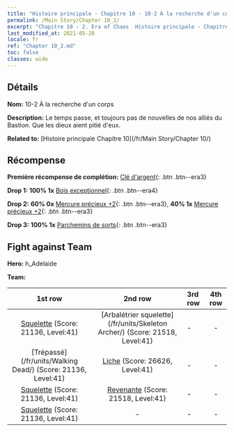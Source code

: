 ```yaml
---
title: "Histoire principale - Chapitre 10 - 10-2 À la recherche d'un corps"
permalink: /Main Story/Chapter 10_2/
excerpt: "Chapitre 10 - 2. Era of Chaos  Histoire principale - Chapitre 10_2. 10-2 À la recherche d'un corps"
last_modified_at: 2021-05-28
locale: fr
ref: "Chapter 10_2.md"
toc: false
classes: wide
---
```


## Détails

 **Nom:** 10-2 À la recherche d'un corps

 **Description:** Le temps passe, et toujours pas de nouvelles de nos alliés du Bastion. Que les dieux aient pitié d'eux.

 **Related to:** [Histoire principale Chapitre 10](/fr/Main Story/Chapter 10/)

## Récompense

 **Première récompense de complétion:** [Clé d'argent](/ItemsFR/con_693/){: .btn .btn--era3}

 **Drop 1:** **100% 1x** [Bois exceptionnel](/ItemsFR/mat_34/){: .btn .btn--era4}

 **Drop 2:** **60% 0x** [Mercure précieux +2](/ItemsFR/mat_28/){: .btn .btn--era3}, **40% 1x** [Mercure précieux +2](/ItemsFR/mat_28/){: .btn .btn--era3}

 **Drop 3:** **100% 1x** [Parchemins de sorts](/ItemsFR/con_694/){: .btn .btn--era3}


## Fight against Team
 **Hero:** h_Adelaide

 **Team:**


  | 1st row | 2nd row | 3rd row | 4th row |
  |:----:|:----:|:----|:----:|
  | [Squelette](/fr/units/Skeleton/) (Score: 21136, Level:41)  | [Arbalétrier squelette](/fr/units/Skeleton Archer/) (Score: 21518, Level:41)  | - | - |
  | [Trépassé](/fr/units/Walking Dead/) (Score: 21136, Level:41)  | [Liche](/fr/units/Lich/) (Score: 26626, Level:41)  | - | - |
  | [Squelette](/fr/units/Skeleton/) (Score: 21136, Level:41)  | [Revenante](/fr/units/Wight/) (Score: 21518, Level:41)  | - | - |
  | [Squelette](/fr/units/Skeleton/) (Score: 21136, Level:41)  | - | - | - |


